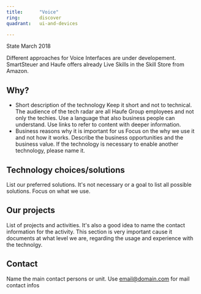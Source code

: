 ```yaml
---
title:      "Voice"
ring:       discover
quadrant:   ui-and-devices

---
```


State March 2018

Different approaches for Voice Interfaces are under developement. SmartSteuer and Haufe offers already Live Skills in the Skill Store from Amazon.

## Why? ##

- Short description of the technology
Keep it short and not to technical. The audience of the tech radar are all Haufe Group employees and not only the techies.
Use a language that also business people can understand. Use links to refer to content with deeper information.
- Business reasons why it is important for us
Focus on the why we use it and not how it works.
Describe the business opportunities and the business value.
If the technology is necessary to enable another technology, please name it.

## Technology choices/solutions ##

List our preferred solutions. It's not necessary or a goal to list all possible solutions. Focus on what we use.

## Our projects ##

List of projects and activities. It's also a good idea to name the contact information for the activity.
This section is very important cause it documents at what level we are, regarding the usage and experience with the technolgy.

## Contact ##

Name the main contact persons or unit.
Use <email@domain.com> for mail contact infos
